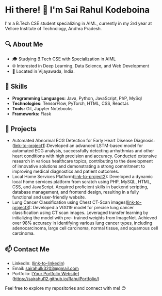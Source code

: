 # Hi there! 👋 I'm Sai Rahul Kodeboina

I'm a B.Tech CSE student specializing in AIML, currently in my 3rd year at Vellore Institute of Technology, Andhra Pradesh.

## 🔍 About Me

- 🎓 Studying B.Tech CSE with Specialization in AIML
- 🌐 Interested in Deep Learning, Data Science, and Web Development
- 📍 Located in Vijayawada, India.

## 🚀 Skills

- **Programming Languages:** Java, Python, JavaScript, PhP, MySql
- **Technologies:** TensorFlow, PyTorch, HTML, CSS, ReactJs
- **Tools:** Git, Jupyter Notebooks
- **Frameworks:** Flask

## 🌱 Projects

- Automated Abnormal ECG Detection for Early Heart
Disease Diagnosis:([link-to-project1](https://github.com/SaiRahul12/DeepLearningProject)):Developed an advanced LSTM-based model for automated ECG
analysis, successfully detecting arrhythmias and other heart
conditions with high precision and accuracy.
Conducted extensive research in various healthcare topics,
contributing to the development of innovative solutions and
demonstrating a strong commitment to improving medical
diagnostics and patient outcomes.
- Local Home Services Platform([link-to-project2](https://github.com/SaiRahul12/LungCancerClassification)): Developed a dynamic local home services platform from scratch
using PHP, MySQL, HTML, CSS, and JavaScript.
Acquired proficient skills in backend scripting, database
management, and frontend design, resulting in a fully functional
and user-friendly website.
- Lung Cancer Classification using Chest CT-Scan images([link-to-project3](https://github.com/SaiRahul12/LungCancerClassification)): Developed a VGG19 model for precise lung cancer classification
using CT scan images.
Leveraged transfer learning by initializing the model with pre-
trained weights from ImageNet.
Achieved over 98% accuracy in identifying various lung cancer
types, including adenocarcinoma, large cell carcinoma, normal
tissue, and squamous cell carcinoma.

## 📫 Contact Me

- LinkedIn: ([link-to-linkedin](https://www.linkedin.com/in/sai-rahul-769400192))
- Email: sairahulk3203@gmail.com
- Portfolio: [[Your Portfolio Website](link-to-portfolio)](https://sairahul12.github.io/RahulPortfolio/)

Feel free to explore my repositories and connect with me! 😊

<!--
**SaiRahul12/SaiRahul12** is a ✨ _special_ ✨ repository because its `README.md` (this file) appears on your GitHub profile.

Here are some ideas to get you started:

- 🔭 I’m currently working on ...
- 🌱 I’m currently learning ...
- 👯 I’m looking to collaborate on ...
- 🤔 I’m looking for help with ...
- 💬 Ask me about ...
- 📫 How to reach me: ...
- 😄 Pronouns: ...
- ⚡ Fun fact: ...
-->
